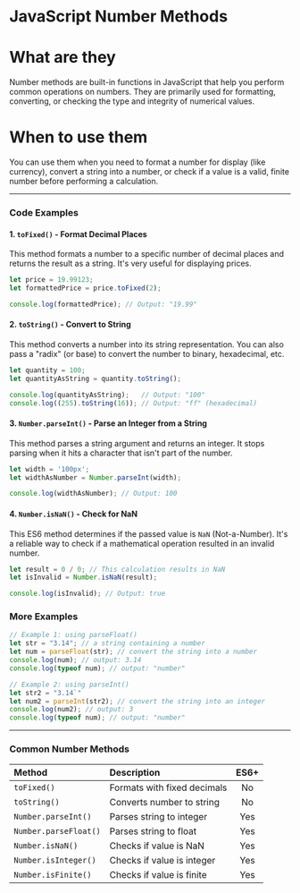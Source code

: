 # JavaScript Number Methods

# What are they

Number methods are built-in functions in JavaScript that help you perform common operations on numbers. They are primarily used for formatting, converting, or checking the type and integrity of numerical values.


# When to use them

You can use them when you need to format a number for display (like currency), convert a string into a number, or check if a value is a valid, finite number before performing a calculation.

---

### Code Examples

#### 1. `toFixed()` - Format Decimal Places
This method formats a number to a specific number of decimal places and returns the result as a string. It's very useful for displaying prices.

```javascript
let price = 19.99123;
let formattedPrice = price.toFixed(2);

console.log(formattedPrice); // Output: "19.99"
```

#### 2. `toString()` - Convert to String
This method converts a number into its string representation. You can also pass a "radix" (or base) to convert the number to binary, hexadecimal, etc.

```javascript
let quantity = 100;
let quantityAsString = quantity.toString();

console.log(quantityAsString);   // Output: "100"
console.log((255).toString(16)); // Output: "ff" (hexadecimal)
```

#### 3. `Number.parseInt()` - Parse an Integer from a String
This method parses a string argument and returns an integer. It stops parsing when it hits a character that isn't part of the number.

```javascript
let width = '100px';
let widthAsNumber = Number.parseInt(width);

console.log(widthAsNumber); // Output: 100
```

#### 4. `Number.isNaN()` - Check for NaN
This ES6 method determines if the passed value is `NaN` (Not-a-Number). It's a reliable way to check if a mathematical operation resulted in an invalid number.

```javascript
let result = 0 / 0; // This calculation results in NaN
let isInvalid = Number.isNaN(result);

console.log(isInvalid); // Output: true
```

### More Examples
```javascript
// Example 1: using parseFloat()
let str = "3.14"; // a string containing a number
let num = parseFloat(str); // convert the string into a number
console.log(num); // output: 3.14
console.log(typeof num); // output: "number"

// Example 2: using parseInt()
let str2 = "3.14`"
let num2 = parseInt(str2); // convert the string into an integer
console.log(num2); // output: 3
console.log(typeof num); // output: "number"
```

---

### Common Number Methods

| Method | Description | ES6+ |
| :--- | :--- | :---: |
| `toFixed()` | Formats with fixed decimals | No |
| `toString()` | Converts number to string | No |
| `Number.parseInt()` | Parses string to integer | Yes |
| `Number.parseFloat()`| Parses string to float | Yes |
| `Number.isNaN()` | Checks if value is NaN | Yes |
| `Number.isInteger()` | Checks if value is integer | Yes |
| `Number.isFinite()` | Checks if value is finite | Yes |